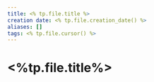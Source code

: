 ```yaml
---
title: <% tp.file.title %>
creation date: <% tp.file.creation_date() %>
aliases: []
tags: <% tp.file.cursor() %>
---
```


# <%tp.file.title%>

